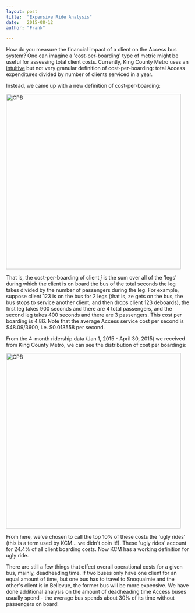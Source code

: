 ```yaml
---
layout: post
title:  "Expensive Ride Analysis"
date:   2015-08-12
author: "Frank"

---
```


How do you measure the financial impact of a client on the Access bus system? One can imagine a 'cost-per-boarding' type of metric might be useful for assessing total client costs. Currently, King County Metro uses an [intuitive]('http://metro.kingcounty.gov/am/reports/annual-measures/financial.html#paratransit-cost-per-boarding') but not very granular definition of cost-per-boarding: total Access expenditures divided by number of clients serviced in a year.

Instead, we came up with a new definition of cost-per-boarding:

<img src="/blog/images/CPB_expression.png" alt = "CPB" style="width:480px;">

That is, the cost-per-boarding of client *j* is the sum over all of the 'legs' during which the client is on board the bus of the total seconds the leg takes divided by the number of passengers during the leg. For example, suppose client 123 is on the bus for 2 legs (that is, ze gets on the bus, the bus stops to service another client, and then drops client 123 deboards), the first leg takes 900 seconds and there are 4 total passengers, and the second leg takes 400 seconds and there are 3 passengers. This cost per boarding is $4.86$. Note that the average Access service cost per second is $48.09/3600, i.e. $0.013558 per second.

From the 4-month ridership data (Jan 1, 2015 - April 30, 2015) we received from King County Metro, we can see the distribution of cost per boardings:

<img src="/blog/images/CPB_hist.png" alt = "CPB" style="width:480px;">
 
 From here, we've chosen to call the top 10% of these costs the 'ugly rides' (this is a term used by KCM... we didn't coin it!). These 'ugly rides' account for 24.4% of all client boarding costs. Now KCM has a working definition for ugly ride.

 There are still a few things that effect overall operational costs for a given bus, mainly, deadheading time. If two buses only have one client for an equal amount of time, but one bus has to travel to Snoqualmie and the other's client is in Bellevue, the former bus will be more expensive. We have done additional analysis on the amount of deadheading time Access buses usually spend - the average bus spends about 30% of its time without passengers on board!